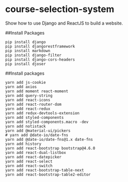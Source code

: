 # course-selection-system

Show how to use Django and ReactJS to build a website.

##Install Packages

```
pip install django
pip install djangorestframework
pip install markdown
pip install django-filter
pip install django-cors-headers
pip install djoser
```

##Install packages

```
yarn add js-cookie
yarn add axios
yarn add moment react-moment
yarn add query-string
yarn add react-icons
yarn add react-router-dom
yarn add react-redux
yarn add redux-devtools-extension
yarn add styled-components
yarn add styled-components.macro -dev
yarn add notistack
yarn add @material-ui/pickers
# yarn add @date-io/date-fns
yarn add @date-io/date-fns@1.x date-fns
yarn add history
yarn add react-bootstrap bootstrap@4.6.0
yarn add react-dual-listbox
yarn add react-datepicker
yarn add react-select
yarn add react-switch
yarn add react-bootstrap-table-next
yarn add react-bootstrap-table2-editor

```
